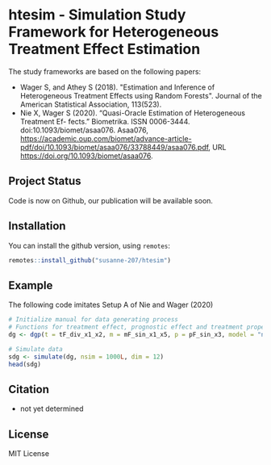 # htesim - Simulation Study Framework for Heterogeneous Treatment Effect Estimation 

The study frameworks are based on the following papers: 

<!--- * Dandl S, Hothorn T, Heidi S (2020). Divide or Unite? A Comparison of Two Strategies to Random Forests-type Heterogeneous Treatment Effect Estimation. --->
* Wager S, and Athey S (2018). "Estimation and Inference of Heterogeneous Treatment Effects using Random Forests". Journal of the American Statistical Association, 113(523).
* Nie X, Wager S (2020). “Quasi-Oracle Estimation of Heterogeneous Treatment Ef-
fects.” Biometrika. ISSN 0006-3444. doi:10.1093/biomet/asaa076. Asaa076,
https://academic.oup.com/biomet/advance-article-pdf/doi/10.1093/biomet/asaa076/33788449/asaa076.pdf, 
URL https://doi.org/10.1093/biomet/asaa076.

## Project Status

Code is now on Github, our publication will be available soon. 

## Installation

You can install the github version, using `remotes`:

```r
remotes::install_github("susanne-207/htesim")
```

## Example 
The following code imitates Setup A of Nie and Wager (2020)  
```r 
# Initialize manual for data generating process
# Functions for treatment effect, prognostic effect and treatment propensity 
dg <- dgp(t = tF_div_x1_x2, m = mF_sin_x1_x5, p = pF_sin_x3, model = "normal", xmodel = "unif")

# Simulate data 
sdg <- simulate(dg, nsim = 1000L, dim = 12) 
head(sdg) 
```

## Citation

* not yet determined 

## License

MIT License

